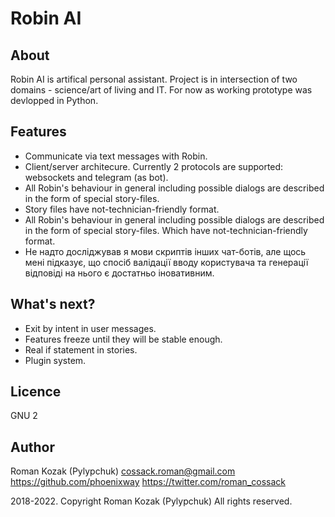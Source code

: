 # Robin AI
## About
Robin AI is artifical personal assistant. Project is in intersection of two domains - science/art of living and IT. For now as working prototype was devlopped in Python.

## Features
* Communicate via text messages with Robin.
* Client/server architecure. Currently 2 protocols are supported: websockets and telegram (as bot).
* All Robin's behaviour in general including possible dialogs are described in the form of special story-files. 
* Story files have not-technician-friendly format.
* All Robin's behaviour in general including possible dialogs are described in the form of special story-files. Which have not-technician-friendly format.
* Не надто досліджував я мови скриптів інших чат-ботів, але щось мені підказує, що спосіб валідації вводу користувача та генерації відповіді на нього є достатньо іновативним.
 
## What's next?
* Exit by intent in user messages.
* Features freeze until they will be stable enough.
* Real if statement in stories.
* Plugin system.

## Licence
GNU 2

## Author
Roman Kozak (Pylypchuk)
cossack.roman@gmail.com
https://github.com/phoenixway
https://twitter.com/roman_cossack

2018-2022. Copyright Roman Kozak (Pylypchuk)
All rights reserved.

